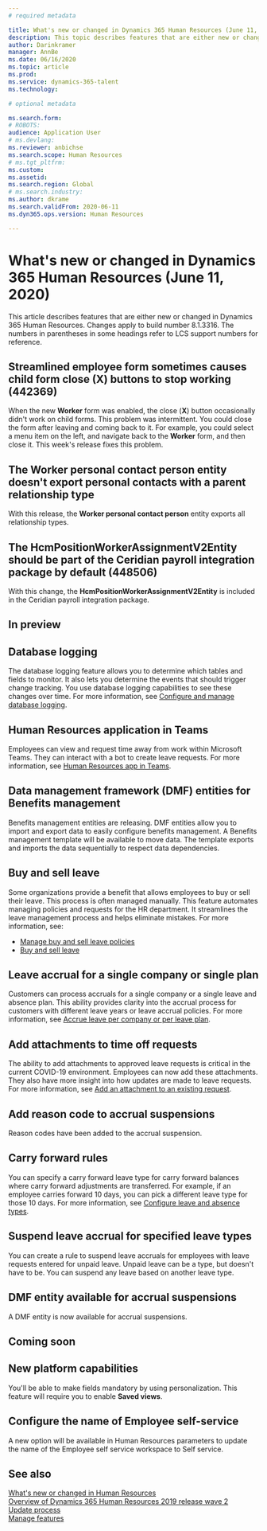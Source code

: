 ```yaml
---
# required metadata

title: What's new or changed in Dynamics 365 Human Resources (June 11, 2020)
description: This topic describes features that are either new or changed in Microsoft Dynamics 365 Human Resources.
author: Darinkramer
manager: AnnBe
ms.date: 06/16/2020
ms.topic: article
ms.prod: 
ms.service: dynamics-365-talent
ms.technology: 

# optional metadata

ms.search.form: 
# ROBOTS: 
audience: Application User
# ms.devlang: 
ms.reviewer: anbichse
ms.search.scope: Human Resources
# ms.tgt_pltfrm: 
ms.custom: 
ms.assetid: 
ms.search.region: Global
# ms.search.industry: 
ms.author: dkrame
ms.search.validFrom: 2020-06-11
ms.dyn365.ops.version: Human Resources

---
```


# What's new or changed in Dynamics 365 Human Resources (June 11, 2020)

This article describes features that are either new or changed in Dynamics 365 Human Resources. Changes apply to build number 8.1.3316. The numbers in parentheses in some headings refer to LCS support numbers for reference.

## Streamlined employee form sometimes causes child form close (X) buttons to stop working (442369)

When the new **Worker** form was enabled, the close (**X**) button occasionally didn't work on child forms. This problem was intermittent. You could close the form after leaving and coming back to it. For example, you could select a menu item on the left, and navigate back to the **Worker** form, and then close it. This week's release fixes this problem. 

## The Worker personal contact person entity doesn't export personal contacts with a parent relationship type

With this release, the **Worker personal contact person** entity exports all relationship types.

## The HcmPositionWorkerAssignmentV2Entity should be part of the Ceridian payroll integration package by default (448506)

With this change, the **HcmPositionWorkerAssignmentV2Entity** is included in the Ceridian payroll integration package.

## In preview

## Database logging

The database logging feature allows you to determine which tables and fields to monitor. It also lets you determine the events that should trigger change tracking. You use database logging capabilities to see these changes over time. For more information, see [Configure and manage database logging](hr-admin-database-logging.md).

## Human Resources application in Teams

Employees can view and request time away from work within Microsoft Teams. They can interact with a bot to create leave requests. For more information, see [Human Resources app in Teams](https://go.microsoft.com/fwlink/?linkid=2127841). 

## Data management framework (DMF) entities for Benefits management
 
Benefits management entities are releasing. DMF entities allow you to import and export data to easily configure benefits management. A Benefits management template will be available to move data. The template exports and imports the data sequentially to respect data dependencies.

## Buy and sell leave 

Some organizations provide a benefit that allows employees to buy or sell their leave. This process is often managed manually. This feature automates managing policies and requests for the HR department. It streamlines the leave management process and helps eliminate mistakes. For more information, see:

- [Manage buy and sell leave policies](hr-leave-and-absence-manage-buy-and-sell-leave-policies.md)
- [Buy and sell leave](hr-employee-self-service-buy-sell-leave.md)

## Leave accrual for a single company or single plan

Customers can process accruals for a single company or a single leave and absence plan. This ability provides clarity into the accrual process for customers with different leave years or leave accrual policies. For more information, see [Accrue leave per company or per leave plan](hr-leave-and-absence-accrue.md).

## Add attachments to time off requests

The ability to add attachments to approved leave requests is critical in the current COVID-19 environment. Employees can now add these attachments. They also have more insight into how updates are made to leave requests. For more information, see [Add an attachment to an existing request](hr-employee-self-service-request-time-off.md#add-an-attachment-to-an-existing-request).

## Add reason code to accrual suspensions 

Reason codes have been added to the accrual suspension.

## Carry forward rules 

You can specify a carry forward leave type for carry forward balances where carry forward adjustments are transferred. For example, if an employee carries forward 10 days, you can pick a different leave type for those 10 days. For more information, see [Configure leave and absence types](hr-leave-and-absence-types.md).

## Suspend leave accrual for specified leave types

You can create a rule to suspend leave accruals for employees with leave requests entered for unpaid leave. Unpaid leave can be a type, but doesn't have to be. You can suspend any leave based on another leave type.

## DMF entity available for accrual suspensions 

A DMF entity is now available for accrual suspensions.

## Coming soon

## New platform capabilities 

You'll be able to make fields mandatory by using personalization. This feature will require you to enable **Saved views**.

## Configure the name of Employee self-service

A new option will be available in Human Resources parameters to update the name of the Employee self service workspace to Self service. 

## See also

[What's new or changed in Human Resources](hr-admin-whats-new.md)</br>
[Overview of Dynamics 365 Human Resources 2019 release wave 2](https://docs.microsoft.com/dynamics365-release-plan/2019wave2/dynamics365-human-resources/)</br>
[Update process](hr-admin-setup-update-process.md)</br>
[Manage features](hr-admin-manage-features.md)